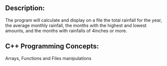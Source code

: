 ## Description:
The program will calculate and display on a file the total rainfall for the year, the average monthly rainfall, the months with the highest and lowest amounts, and the months with rainfalls of 4inches or more.

## C++ Programming Concepts:
Arrays, Functions and Files manipulations
